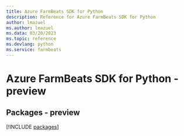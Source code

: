 ```yaml
---
title: Azure FarmBeats SDK for Python
description: Reference for Azure FarmBeats SDK for Python
author: lmazuel
ms.author: lmazuel
ms.data: 03/20/2023
ms.topic: reference
ms.devlang: python
ms.service: farmbeats
---
```

# Azure FarmBeats SDK for Python - preview
## Packages - preview
[!INCLUDE [packages](farmbeats-index.md)]